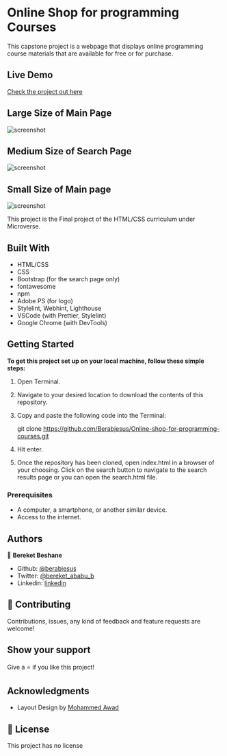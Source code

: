 # Online Shop for programming Courses
This capstone project is a webpage that displays online programming course materials that are available for free or for purchase.

## Live Demo

[Check the project out here](https://rawcdn.githack.com/Berabjesus/Online-shop-for-programming-courses/23703264ba8c9417d8fa14cf99738ca2c48c0e9f/index.html)

## Large Size of Main Page

![screenshot](images/screen/main.png)

## Medium Size of Search Page 

![screenshot](images/screen/search.png)

## Small Size of Main page

![screenshot](images/screen/small.png)

This project is the Final project of the HTML/CSS curriculum under Microverse. 

## Built With

- HTML/CSS
- CSS 
- Bootstrap (for the search page only)
- fontawesome
- npm
- Adobe PS (for logo)
- Stylelint, Webhint, Lighthouse
- VSCode (with Prettier, Stylelint)
- Google Chrome (with DevTools)

## Getting Started

**To get this project set up on your local machine, follow these simple steps:**

1. Open Terminal.

2. Navigate to your desired location to download the contents of this repository.

3. Copy and paste the following code into the Terminal:

    git clone https://github.com/Berabjesus/Online-shop-for-programming-courses.git

4. Hit enter.

5. Once the repository has been cloned, open index.html in a browser of your choosing. Click on the search button to navigate to the search results page or you can open the search.html file.

### Prerequisites

- A computer, a smartphone, or another similar device.
- Access to the internet.

## Authors

👤 **Bereket Beshane**

- Github: [@berabjesus](https://github.com/Berabjesus)
- Twitter: [@bereket_ababu_b](https://twitter.com/bereket_ababu_b)
- Linkedin: [linkedin](https://www.linkedin.com/in/bereket-beshane-a1b75a1a9/)

## 🤝 Contributing

Contributions, issues, any kind of feedback and feature requests are welcome!

## Show your support

Give a ⭐️ if you like this project!

## Acknowledgments

- Layout Design by [Mohammed Awad](https://www.behance.net/M_Awad)


## 📝 License

This project has no license
